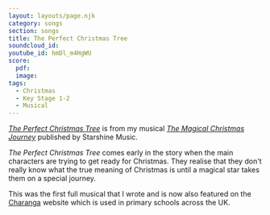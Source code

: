 ```yaml
---
layout: layouts/page.njk
category: songs
section: songs
title: The Perfect Christmas Tree
soundcloud_id:
youtube_id: hmDl_m4HgWU
score:
  pdf:
  image:
tags:
  - Christmas
  - Key Stage 1-2
  - Musical
---
```


[*The Perfect Christmas Tree*](https://www.starshine.co.uk/magical-christmas-journey) is from my musical [*The Magical Christmas Journey*](https://www.starshine.co.uk/magical-christmas-journey) published by Starshine Music. 

*The Perfect Christmas Tree* comes early in the story when the main characters are trying to get ready for Christmas. They realise that they don't really know what the true meaning of Christmas is until a magical star takes them on a special journey.

This was the first full musical that I wrote and is now also featured on the [Charanga](https://charanga.com/site/) website which is used in primary schools across the UK.
